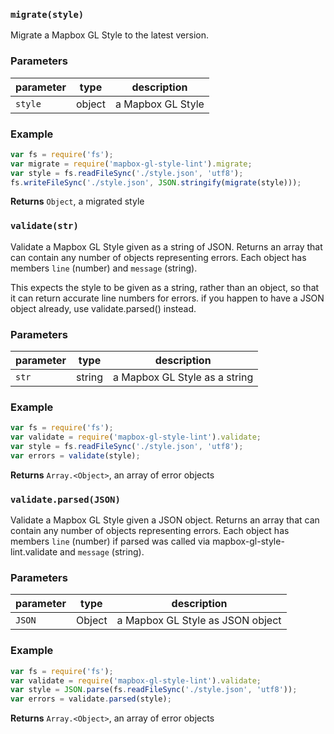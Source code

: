 
### `migrate(style)`

Migrate a Mapbox GL Style to the latest version.


### Parameters

| parameter | type   | description       |
| --------- | ------ | ----------------- |
| `style`   | object | a Mapbox GL Style |


### Example

```js
var fs = require('fs');
var migrate = require('mapbox-gl-style-lint').migrate;
var style = fs.readFileSync('./style.json', 'utf8');
fs.writeFileSync('./style.json', JSON.stringify(migrate(style)));
```


**Returns** `Object`, a migrated style


### `validate(str)`

Validate a Mapbox GL Style given as a string of JSON. Returns an array
that can contain any number of objects representing errors. Each
object has members `line` (number) and `message` (string).

This expects the style to be given as a string, rather than an object,
so that it can return accurate line numbers for errors.
if you happen to have a JSON object already, use validate.parsed() instead.


### Parameters

| parameter | type   | description                   |
| --------- | ------ | ----------------------------- |
| `str`     | string | a Mapbox GL Style as a string |


### Example

```js
var fs = require('fs');
var validate = require('mapbox-gl-style-lint').validate;
var style = fs.readFileSync('./style.json', 'utf8');
var errors = validate(style);
```


**Returns** `Array.<Object>`, an array of error objects


### `validate.parsed(JSON)`

Validate a Mapbox GL Style given a JSON object. Returns an array
that can contain any number of objects representing errors. Each
object has members `line` (number) if parsed was called via
mapbox-gl-style-lint.validate and `message` (string).


### Parameters

| parameter | type   | description                      |
| --------- | ------ | -------------------------------- |
| `JSON`    | Object | a Mapbox GL Style as JSON object |


### Example

```js
var fs = require('fs');
var validate = require('mapbox-gl-style-lint').validate;
var style = JSON.parse(fs.readFileSync('./style.json', 'utf8'));
var errors = validate.parsed(style);
```


**Returns** `Array.<Object>`, an array of error objects



